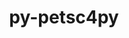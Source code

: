 ---
title: "py-petsc4py"
layout: cache
categories: [package, develop]
meta: {"versions": ["3.21.0"], "compilers": ["cce@=15.0.1", "gcc@=11.4.0", "gcc@=9.4.0", "oneapi@=2024.0.0"], "oss": ["rhel8", "ubuntu20.04", "ubuntu22.04"], "platforms": ["linux"], "targets": ["neoverse_v1", "neoverse_v2", "ppc64le", "x86_64_v3", "zen4"], "stacks": ["e4s", "e4s-cray-rhel", "e4s-neoverse-v2", "e4s-neoverse_v1", "e4s-oneapi", "e4s-power", "root"], "num_specs": 12, "num_specs_by_stack": {"e4s-cray-rhel": 2, "root": 12, "e4s-power": 2, "e4s-neoverse_v1": 2, "e4s-neoverse-v2": 2, "e4s": 2, "e4s-oneapi": 2}}
spec_details: [{"hash": "xbmuggfrgsmbusmztn7oaac5kgsrejfj", "compiler": "cce@=15.0.1", "versions": ["3.21.0"], "os": "rhel8", "platform": "linux", "target": "zen4", "variants": ["build_system=python_pip", "+mpi"], "stacks": ["e4s-cray-rhel", "root"], "size": "-", "tarball": "https://binaries.spack.io/develop/build_cache/linux-rhel8-zen4/cce-15.0.1/py-petsc4py-3.21.0/linux-rhel8-zen4-cce-15.0.1-py-petsc4py-3.21.0-xbmuggfrgsmbusmztn7oaac5kgsrejfj.spack"}, {"hash": "d63fxhitdlrzollysklsbg2k342ruh7z", "compiler": "cce@=15.0.1", "versions": ["3.21.0"], "os": "rhel8", "platform": "linux", "target": "zen4", "variants": ["build_system=python_pip", "+mpi"], "stacks": ["e4s-cray-rhel", "root"], "size": "-", "tarball": "https://binaries.spack.io/develop/build_cache/linux-rhel8-zen4/cce-15.0.1/py-petsc4py-3.21.0/linux-rhel8-zen4-cce-15.0.1-py-petsc4py-3.21.0-d63fxhitdlrzollysklsbg2k342ruh7z.spack"}, {"hash": "enzyzxtciqqtkcedf6tketmqoap4fohp", "compiler": "gcc@=9.4.0", "versions": ["3.21.0"], "os": "ubuntu20.04", "platform": "linux", "target": "ppc64le", "variants": ["build_system=python_pip", "+mpi"], "stacks": ["root", "e4s-power"], "size": "-", "tarball": "https://binaries.spack.io/develop/build_cache/linux-ubuntu20.04-ppc64le/gcc-9.4.0/py-petsc4py-3.21.0/linux-ubuntu20.04-ppc64le-gcc-9.4.0-py-petsc4py-3.21.0-enzyzxtciqqtkcedf6tketmqoap4fohp.spack"}, {"hash": "sgcyc4bfgixnhijoe7jg675fbqqw5j2y", "compiler": "gcc@=9.4.0", "versions": ["3.21.0"], "os": "ubuntu20.04", "platform": "linux", "target": "ppc64le", "variants": ["build_system=python_pip", "+mpi"], "stacks": ["root", "e4s-power"], "size": "-", "tarball": "https://binaries.spack.io/develop/build_cache/linux-ubuntu20.04-ppc64le/gcc-9.4.0/py-petsc4py-3.21.0/linux-ubuntu20.04-ppc64le-gcc-9.4.0-py-petsc4py-3.21.0-sgcyc4bfgixnhijoe7jg675fbqqw5j2y.spack"}, {"hash": "6naapw6pq3vr4zbecw3j35kz2yk3n4aw", "compiler": "gcc@=11.4.0", "versions": ["3.21.0"], "os": "ubuntu22.04", "platform": "linux", "target": "neoverse_v1", "variants": ["build_system=python_pip", "+mpi"], "stacks": ["e4s-neoverse_v1", "root"], "size": "-", "tarball": "https://binaries.spack.io/develop/build_cache/linux-ubuntu22.04-neoverse_v1/gcc-11.4.0/py-petsc4py-3.21.0/linux-ubuntu22.04-neoverse_v1-gcc-11.4.0-py-petsc4py-3.21.0-6naapw6pq3vr4zbecw3j35kz2yk3n4aw.spack"}, {"hash": "27lplemmvkvgvfoest6oa65r6h63yei3", "compiler": "gcc@=11.4.0", "versions": ["3.21.0"], "os": "ubuntu22.04", "platform": "linux", "target": "neoverse_v1", "variants": ["build_system=python_pip", "+mpi"], "stacks": ["e4s-neoverse_v1", "root"], "size": "-", "tarball": "https://binaries.spack.io/develop/build_cache/linux-ubuntu22.04-neoverse_v1/gcc-11.4.0/py-petsc4py-3.21.0/linux-ubuntu22.04-neoverse_v1-gcc-11.4.0-py-petsc4py-3.21.0-27lplemmvkvgvfoest6oa65r6h63yei3.spack"}, {"hash": "aj2mxbvzi3iwfz2ouwtw6cbmmziuiqvt", "compiler": "gcc@=11.4.0", "versions": ["3.21.0"], "os": "ubuntu22.04", "platform": "linux", "target": "neoverse_v2", "variants": ["build_system=python_pip", "+mpi"], "stacks": ["e4s-neoverse-v2", "root"], "size": "-", "tarball": "https://binaries.spack.io/develop/build_cache/linux-ubuntu22.04-neoverse_v2/gcc-11.4.0/py-petsc4py-3.21.0/linux-ubuntu22.04-neoverse_v2-gcc-11.4.0-py-petsc4py-3.21.0-aj2mxbvzi3iwfz2ouwtw6cbmmziuiqvt.spack"}, {"hash": "bg7ognbaagl6d6pbah3ubhdujxovyp3o", "compiler": "gcc@=11.4.0", "versions": ["3.21.0"], "os": "ubuntu22.04", "platform": "linux", "target": "neoverse_v2", "variants": ["build_system=python_pip", "+mpi"], "stacks": ["e4s-neoverse-v2", "root"], "size": "-", "tarball": "https://binaries.spack.io/develop/build_cache/linux-ubuntu22.04-neoverse_v2/gcc-11.4.0/py-petsc4py-3.21.0/linux-ubuntu22.04-neoverse_v2-gcc-11.4.0-py-petsc4py-3.21.0-bg7ognbaagl6d6pbah3ubhdujxovyp3o.spack"}, {"hash": "65tqycfbclnu7o2ruw7nfoigh3c4rqxw", "compiler": "gcc@=11.4.0", "versions": ["3.21.0"], "os": "ubuntu22.04", "platform": "linux", "target": "x86_64_v3", "variants": ["build_system=python_pip", "+mpi"], "stacks": ["root", "e4s"], "size": "-", "tarball": "https://binaries.spack.io/develop/build_cache/linux-ubuntu22.04-x86_64_v3/gcc-11.4.0/py-petsc4py-3.21.0/linux-ubuntu22.04-x86_64_v3-gcc-11.4.0-py-petsc4py-3.21.0-65tqycfbclnu7o2ruw7nfoigh3c4rqxw.spack"}, {"hash": "oq7yod7msgkhjytzy5k7fadot23nsde2", "compiler": "gcc@=11.4.0", "versions": ["3.21.0"], "os": "ubuntu22.04", "platform": "linux", "target": "x86_64_v3", "variants": ["build_system=python_pip", "+mpi"], "stacks": ["root", "e4s"], "size": "-", "tarball": "https://binaries.spack.io/develop/build_cache/linux-ubuntu22.04-x86_64_v3/gcc-11.4.0/py-petsc4py-3.21.0/linux-ubuntu22.04-x86_64_v3-gcc-11.4.0-py-petsc4py-3.21.0-oq7yod7msgkhjytzy5k7fadot23nsde2.spack"}, {"hash": "62h3335zwimejbqcrxnjacq5eebveb6h", "compiler": "oneapi@=2024.0.0", "versions": ["3.21.0"], "os": "ubuntu22.04", "platform": "linux", "target": "x86_64_v3", "variants": ["build_system=python_pip", "+mpi"], "stacks": ["e4s-oneapi", "root"], "size": "-", "tarball": "https://binaries.spack.io/develop/build_cache/linux-ubuntu22.04-x86_64_v3/oneapi-2024.0.0/py-petsc4py-3.21.0/linux-ubuntu22.04-x86_64_v3-oneapi-2024.0.0-py-petsc4py-3.21.0-62h3335zwimejbqcrxnjacq5eebveb6h.spack"}, {"hash": "zr5x6yggflyntvxv7dkvsvlhebk4k2gb", "compiler": "oneapi@=2024.0.0", "versions": ["3.21.0"], "os": "ubuntu22.04", "platform": "linux", "target": "x86_64_v3", "variants": ["build_system=python_pip", "+mpi"], "stacks": ["e4s-oneapi", "root"], "size": "-", "tarball": "https://binaries.spack.io/develop/build_cache/linux-ubuntu22.04-x86_64_v3/oneapi-2024.0.0/py-petsc4py-3.21.0/linux-ubuntu22.04-x86_64_v3-oneapi-2024.0.0-py-petsc4py-3.21.0-zr5x6yggflyntvxv7dkvsvlhebk4k2gb.spack"}]
---